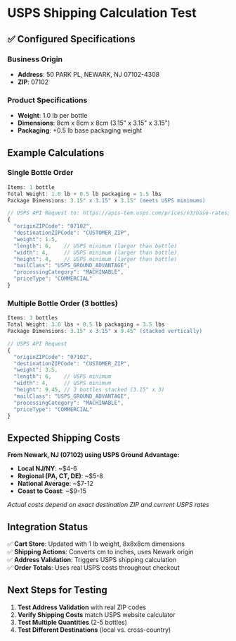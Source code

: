 # USPS Shipping Calculation Test

## ✅ Configured Specifications

### Business Origin
- **Address**: 50 PARK PL, NEWARK, NJ 07102-4308  
- **ZIP**: 07102

### Product Specifications  
- **Weight**: 1.0 lb per bottle
- **Dimensions**: 8cm x 8cm x 8cm (3.15" x 3.15" x 3.15")
- **Packaging**: +0.5 lb base packaging weight

## Example Calculations

### Single Bottle Order
```javascript
Items: 1 bottle
Total Weight: 1.0 lb + 0.5 lb packaging = 1.5 lbs
Package Dimensions: 3.15" x 3.15" x 3.15" (meets USPS minimums)

// USPS API Request to: https://apis-tem.usps.com/prices/v3/base-rates/search
{
  "originZIPCode": "07102",
  "destinationZIPCode": "CUSTOMER_ZIP", 
  "weight": 1.5,
  "length": 6,    // USPS minimum (larger than bottle)
  "width": 4,     // USPS minimum (larger than bottle)  
  "height": 4,    // USPS minimum (larger than bottle)
  "mailClass": "USPS_GROUND_ADVANTAGE",
  "processingCategory": "MACHINABLE",
  "priceType": "COMMERCIAL"
}
```

### Multiple Bottle Order (3 bottles)
```javascript
Items: 3 bottles
Total Weight: 3.0 lbs + 0.5 lb packaging = 3.5 lbs
Package Dimensions: 3.15" x 3.15" x 9.45" (stacked vertically)

// USPS API Request
{
  "originZIPCode": "07102",
  "destinationZIPCode": "CUSTOMER_ZIP",
  "weight": 3.5, 
  "length": 6,    // USPS minimum
  "width": 4,     // USPS minimum
  "height": 9.45, // 3 bottles stacked (3.15" x 3)
  "mailClass": "USPS_GROUND_ADVANTAGE",
  "processingCategory": "MACHINABLE",
  "priceType": "COMMERCIAL"
}
```

## Expected Shipping Costs

**From Newark, NJ (07102) using USPS Ground Advantage:**

- **Local NJ/NY**: ~$4-6
- **Regional (PA, CT, DE)**: ~$5-8  
- **National Average**: ~$7-12
- **Coast to Coast**: ~$9-15

*Actual costs depend on exact destination ZIP and current USPS rates*

## Integration Status

✅ **Cart Store**: Updated with 1 lb weight, 8x8x8cm dimensions  
✅ **Shipping Actions**: Converts cm to inches, uses Newark origin  
✅ **Address Validation**: Triggers USPS shipping calculation  
✅ **Order Totals**: Uses real USPS costs throughout checkout  

## Next Steps for Testing

1. **Test Address Validation** with real ZIP codes
2. **Verify Shipping Costs** match USPS website calculator
3. **Test Multiple Quantities** (2-5 bottles)
4. **Test Different Destinations** (local vs. cross-country)